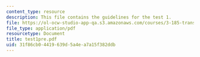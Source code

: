 ```yaml
---
content_type: resource
description: This file contains the guidelines for the test 1.
file: https://ol-ocw-studio-app-qa.s3.amazonaws.com/courses/3-185-transport-phenomena-in-materials-engineering-fall-2003/31f86cb04419639d5a4ea7a15f382ddb_test1pre.pdf
file_type: application/pdf
resourcetype: Document
title: test1pre.pdf
uid: 31f86cb0-4419-639d-5a4e-a7a15f382ddb
---
```

